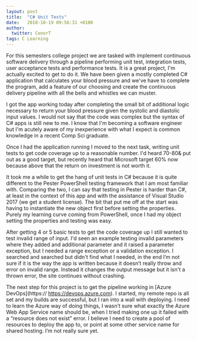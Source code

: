 ```yaml
---
layout: post
title:  "C# Unit Tests"
date:   2018-10-19 09:56:31 +0100
author:
  twitter: ConorT
tags: C Learning
---
```


For this semesters college project we are tasked with implement continuous software delivery through a pipeline performing unit test, integration tests, user acceptance tests and performance tests. It is a great project, I'm actually excited to get to do it. We have been given a mostly completed C# application that calculates your blood pressure and we've have to complete the program, add a feature of our choosing and create the continuous delivery pipeline with all the bells and whistles we can muster.

I got the app working today after completing the small bit of additional logic necessary to return your blood pressure given the systolic and diastolic input values. I would not say that the code was complex but the syntax of C# apps is still new to me. I know that I'm becoming a software engineer but I'm acutely aware of my inexperience with what I expect is common knowledge in a recent Comp Sci graduate.

Once I had the application running I moved to the next task, writing unit tests to get code coverage up to a reasonable number. I'd heard 70-80& put out as a good target, but recently heard that Microsoft target 60% now because above that the return on investment is not worth it.

It took me a while to get the hang of unit tests in C# because it is quite different to the Pester PowerShell testing framework that I am most familiar with. Comparing the two, I can say that testing in Pester is harder than C#, at least in the context of this app and with the assistance of Visual Studio 2017 (we get a student license). The bit that put me off at the start was having to instantiate the new object first before setting the properties. Purely my learning curve coming from PowerShell, once I had my object setting the properties and testing was easy.

After getting 4 or 5 basic tests to get the code coverage up I still wanted to test invalid range of input. I'd seen an example testing invalid parameters where they added and additional parameter and it raised a parameter exception, but I needed a range exception or a validation exception. I searched and searched but didn't find what I needed, in the end I’m not sure if it is the way the app is written because it doesn’t really throw and error on invalid range. Instead it changes the output message but it isn't a thrown error, the site continues without crashing.

The next step for this project is to get the pipeline working in [Azure DevOps](https:// https://devops.azure.com). I started, my remote repo is all set and my builds are successful, but I ran into a wall with deploying. I need to learn the Azure way of doing things, I wasn’t sure what exactly the Azure Web App Service name should be, when I tried making one up it failed with a “resource does not exist” error. I believe I need to create a pool of resources to deploy the app to, or point at some other service name for shared hosting. I’m not really sure yet.